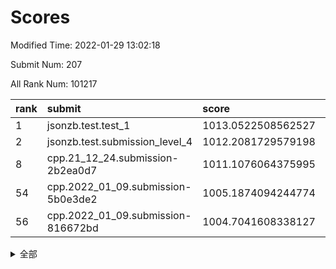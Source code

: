 # Scores

Modified Time: 2022-01-29 13:02:18

Submit Num: 207

All Rank Num: 101217

| rank |               submit               |       score        |       sigma        | pk_num |
| :--- | :--------------------------------- | :----------------- | :----------------- | :----- |
| 1    | jsonzb.test.test_1                 | 1013.0522508562527 | 0.7941019400753959 | 1954   |
| 2    | jsonzb.test.submission_level_4     | 1012.2081729579198 | 0.8016043486930864 | 1956   |
| 8    | cpp.21_12_24.submission-2b2ea0d7   | 1011.1076064375995 | 0.7782068778138929 | 1949   |
| 54   | cpp.2022_01_09.submission-5b0e3de2 | 1005.1874094244774 | 0.7085818791791504 | 1959   |
| 56   | cpp.2022_01_09.submission-816672bd | 1004.7041608338127 | 0.7280499064341501 | 1956   |


<details>
<summary>全部</summary>

| rank |                 submit                 |       score        |       sigma        | pk_num |
| :--- | :------------------------------------- | :----------------- | :----------------- | :----- |
| 1    | jsonzb.test.test_1                     | 1013.0522508562527 | 0.7941019400753959 | 1954   |
| 2    | jsonzb.test.submission_level_4         | 1012.2081729579198 | 0.8016043486930864 | 1956   |
| 3    | gobigger.level_3.submission_level_3_24 | 1012.0358152233297 | 0.779271349284589  | 1952   |
| 4    | gobigger.level_3.submission_level_3_2  | 1011.5362488061522 | 0.7726871984556118 | 1955   |
| 5    | gobigger.level_3.submission_level_3_49 | 1011.3267160776368 | 0.7598871651053924 | 1958   |
| 6    | gobigger.level_3.submission_level_3_0  | 1011.260225000708  | 0.7628931782786501 | 1959   |
| 7    | gobigger.level_3.submission_level_3_6  | 1011.148999041364  | 0.7562923758318885 | 1957   |
| 8    | cpp.21_12_24.submission-2b2ea0d7       | 1011.1076064375995 | 0.7782068778138929 | 1949   |
| 9    | gobigger.level_3.submission_level_3_34 | 1010.9940640827747 | 0.7631569151991577 | 1955   |
| 10   | gobigger.level_3.submission_level_3_40 | 1010.8619466077809 | 0.7755333442269866 | 1959   |
| 11   | gobigger.level_3.submission_level_3_45 | 1010.8411605527367 | 0.7651213862868003 | 1955   |
| 12   | gobigger.level_3.submission_level_3_19 | 1010.7660558326932 | 0.7544151148253511 | 1958   |
| 13   | gobigger.level_3.submission_level_3_41 | 1010.6084140878603 | 0.7463754771280696 | 1958   |
| 14   | gobigger.level_3.submission_level_3_18 | 1010.3509027676581 | 0.761160787642098  | 1956   |
| 15   | gobigger.level_3.submission_level_3_42 | 1010.3163407836867 | 0.7688503242929836 | 1958   |
| 16   | gobigger.level_3.submission_level_3_1  | 1010.1955445349779 | 0.7609584334498761 | 1954   |
| 17   | gobigger.level_3.submission_level_3_14 | 1010.1678481623004 | 0.7474658478474807 | 1952   |
| 18   | gobigger.level_3.submission_level_3_15 | 1009.9858641539455 | 0.7536581989972039 | 1955   |
| 19   | gobigger.level_3.submission_level_3_35 | 1009.9813864624338 | 0.7448746881471305 | 1955   |
| 20   | gobigger.level_3.submission_level_3_37 | 1009.9687806994942 | 0.7354172809195011 | 1954   |
| 21   | gobigger.level_3.submission_level_3_39 | 1009.9436024587434 | 0.7567255528774818 | 1954   |
| 22   | gobigger.level_3.submission_level_3_9  | 1009.894243930605  | 0.7597999137425309 | 1954   |
| 23   | gobigger.level_3.submission_level_3_32 | 1009.8655628096533 | 0.754536400018074  | 1958   |
| 24   | gobigger.level_3.submission_level_3_46 | 1009.8595400190965 | 0.7710117970652465 | 1959   |
| 25   | gobigger.level_3.submission_level_3_20 | 1009.8230366499585 | 0.7674379781657183 | 1953   |
| 26   | gobigger.level_3.submission_level_3_10 | 1009.7771371621889 | 0.7541961304044837 | 1957   |
| 27   | gobigger.level_3.submission_level_3_7  | 1009.7580088195002 | 0.7677744689474508 | 1953   |
| 28   | gobigger.level_3.submission_level_3_5  | 1009.7546330745053 | 0.7521736600012143 | 1960   |
| 29   | gobigger.level_3.submission_level_3_28 | 1009.7479598421146 | 0.7453318071863209 | 1957   |
| 30   | gobigger.level_3.submission_level_3_4  | 1009.6697929566081 | 0.7574818425676891 | 1957   |
| 31   | gobigger.level_3.submission_level_3_44 | 1009.625692996225  | 0.7464006874449408 | 1961   |
| 32   | gobigger.level_3.submission_level_3_47 | 1009.6163865764626 | 0.7394283778374607 | 1954   |
| 33   | gobigger.level_3.submission_level_3_13 | 1009.605976388619  | 0.7556297853893722 | 1954   |
| 34   | gobigger.level_3.submission_level_3_12 | 1009.5383584694597 | 0.7464196458108798 | 1954   |
| 35   | gobigger.level_3.submission_level_3_48 | 1009.5324893385858 | 0.7363309766553758 | 1957   |
| 36   | gobigger.level_3.submission_level_3_30 | 1009.5185531726928 | 0.7649796409207817 | 1955   |
| 37   | gobigger.level_3.submission_level_3_33 | 1009.4525905849152 | 0.7787233673763614 | 1959   |
| 38   | gobigger.level_3.submission_level_3_43 | 1009.4086746273306 | 0.7410003901622219 | 1958   |
| 39   | gobigger.level_3.submission_level_3_8  | 1009.3973921078104 | 0.7634105749649415 | 1955   |
| 40   | gobigger.level_3.submission_level_3_11 | 1009.3641811906715 | 0.7315204986127131 | 1962   |
| 41   | gobigger.level_3.submission_level_3_17 | 1009.3517016269002 | 0.7652302045866624 | 1957   |
| 42   | gobigger.level_3.submission_level_3_38 | 1009.3016987834328 | 0.7573680703506684 | 1954   |
| 43   | gobigger.level_3.submission_level_3_27 | 1009.261847278626  | 0.7544618974010248 | 1957   |
| 44   | gobigger.level_3.submission_level_3_29 | 1009.2484547345607 | 0.7427237493707062 | 1955   |
| 45   | gobigger.level_3.submission_level_3_22 | 1009.1369015992849 | 0.734922495403818  | 1962   |
| 46   | gobigger.level_3.submission_level_3_26 | 1009.1170446338633 | 0.7540150533094708 | 1953   |
| 47   | gobigger.level_3.submission_level_3_31 | 1009.1021379785657 | 0.7627265876706365 | 1961   |
| 48   | gobigger.level_3.submission_level_3_23 | 1009.0788957636053 | 0.7625322404993621 | 1962   |
| 49   | gobigger.level_3.submission_level_3_16 | 1008.9095858251715 | 0.7482284558812655 | 1956   |
| 50   | gobigger.level_3.submission_level_3_25 | 1008.7855149887462 | 0.7522116875306348 | 1958   |
| 51   | gobigger.level_3.submission_level_3_3  | 1008.6128745866777 | 0.7311724104690753 | 1955   |
| 52   | gobigger.level_3.submission_level_3_36 | 1008.1278170335257 | 0.7357323404242428 | 1953   |
| 53   | gobigger.level_3.submission_level_3_21 | 1008.0628671344614 | 0.7426860595641649 | 1957   |
| 54   | cpp.2022_01_09.submission-5b0e3de2     | 1005.1874094244774 | 0.7085818791791504 | 1959   |
| 55   | gobigger.level_1.submission_level_1_33 | 1005.0953808653242 | 0.7150621028350729 | 1951   |
| 56   | cpp.2022_01_09.submission-816672bd     | 1004.7041608338127 | 0.7280499064341501 | 1956   |
| 57   | gobigger.level_1.submission_level_1_27 | 1004.637785247674  | 0.7231173883985579 | 1957   |
| 58   | gobigger.level_1.submission_level_1_6  | 1004.5945825217246 | 0.7176040460711579 | 1955   |
| 59   | gobigger.level_1.submission_level_1_5  | 1004.4194070841063 | 0.7178542064056465 | 1959   |
| 60   | gobigger.level_1.submission_level_1_11 | 1004.2716010692232 | 0.71156377520758   | 1953   |
| 61   | gobigger.level_1.submission_level_1_36 | 1004.1448920847067 | 0.7270004963069697 | 1958   |
| 62   | gobigger.level_1.submission_level_1_15 | 1004.133359488682  | 0.719314055269684  | 1955   |
| 63   | gobigger.level_1.submission_level_1_43 | 1004.0341916333016 | 0.7102246210244769 | 1956   |
| 64   | gobigger.level_1.submission_level_1_44 | 1004.0178106248142 | 0.7206164994248964 | 1957   |
| 65   | gobigger.level_1.submission_level_1_18 | 1003.9442117425385 | 0.7173027487409718 | 1956   |
| 66   | gobigger.level_1.submission_level_1_20 | 1003.8640503011261 | 0.7184110673293091 | 1957   |
| 67   | gobigger.level_1.submission_level_1_0  | 1003.8603486130813 | 0.7106599897803089 | 1957   |
| 68   | gobigger.level_1.submission_level_1_2  | 1003.8168329165289 | 0.7254245557124596 | 1961   |
| 69   | gobigger.level_1.submission_level_1_19 | 1003.8007234817001 | 0.7069480573813821 | 1954   |
| 70   | gobigger.level_1.submission_level_1_12 | 1003.7436094855818 | 0.7133256029673722 | 1956   |
| 71   | gobigger.level_1.submission_level_1_21 | 1003.7120928522339 | 0.7304601363521435 | 1960   |
| 72   | gobigger.level_1.submission_level_1_48 | 1003.6831255415318 | 0.7266978198235216 | 1957   |
| 73   | gobigger.level_1.submission_level_1_4  | 1003.5987843902991 | 0.7111668828412122 | 1960   |
| 74   | gobigger.level_1.submission_level_1_22 | 1003.5880896847107 | 0.715550803106859  | 1961   |
| 75   | gobigger.level_1.submission_level_1_25 | 1003.5672491594795 | 0.7123450099333136 | 1952   |
| 76   | gobigger.level_1.submission_level_1_9  | 1003.4251278114157 | 0.7148860654727838 | 1959   |
| 77   | gobigger.level_1.submission_level_1_35 | 1003.4217102845662 | 0.7028932797884498 | 1958   |
| 78   | gobigger.level_1.submission_level_1_46 | 1003.3749975641612 | 0.713005006646541  | 1955   |
| 79   | gobigger.level_1.submission_level_1_24 | 1003.322483593974  | 0.7196788727459482 | 1958   |
| 80   | gobigger.level_1.submission_level_1_14 | 1003.1464226377583 | 0.7206274062133199 | 1962   |
| 81   | gobigger.level_1.submission_level_1_10 | 1003.1437564271732 | 0.7208783769472786 | 1956   |
| 82   | gobigger.level_1.submission_level_1_32 | 1003.1269871267638 | 0.7156844103491933 | 1951   |
| 83   | gobigger.level_1.submission_level_1_13 | 1003.1055537315619 | 0.7068266712797844 | 1955   |
| 84   | gobigger.level_1.submission_level_1_17 | 1002.9883949118454 | 0.7176956250672106 | 1953   |
| 85   | gobigger.level_1.submission_level_1_16 | 1002.9858645893707 | 0.7114731261477496 | 1958   |
| 86   | gobigger.level_1.submission_level_1_26 | 1002.9850636962349 | 0.7116652381616992 | 1960   |
| 87   | gobigger.level_1.submission_level_1_39 | 1002.9791661812529 | 0.7108369963300837 | 1954   |
| 88   | gobigger.level_1.submission_level_1_37 | 1002.9645513811726 | 0.7095188202527046 | 1956   |
| 89   | gobigger.level_1.submission_level_1_8  | 1002.9174701049524 | 0.7095608554830033 | 1953   |
| 90   | gobigger.level_1.submission_level_1_30 | 1002.8739748757288 | 0.7231571485531352 | 1954   |
| 91   | gobigger.level_1.submission_level_1_34 | 1002.8608262782287 | 0.7049605720274292 | 1961   |
| 92   | gobigger.level_1.submission_level_1_49 | 1002.8390858281496 | 0.7272301534100533 | 1958   |
| 93   | gobigger.level_1.submission_level_1_7  | 1002.6987582755783 | 0.7039264782482739 | 1947   |
| 94   | gobigger.level_1.submission_level_1_38 | 1002.6869901386095 | 0.7125144358598854 | 1954   |
| 95   | gobigger.level_1.submission_level_1_28 | 1002.6852901448616 | 0.7128851250415635 | 1957   |
| 96   | gobigger.level_1.submission_level_1_1  | 1002.636630665016  | 0.704420150830305  | 1950   |
| 97   | gobigger.level_1.submission_level_1_47 | 1002.6237421512112 | 0.7117266796753176 | 1956   |
| 98   | gobigger.level_1.submission_level_1_42 | 1002.6058431004182 | 0.7050426122419182 | 1956   |
| 99   | gobigger.level_1.submission_level_1_40 | 1002.5995471889269 | 0.7209236456621362 | 1956   |
| 100  | gobigger.level_1.submission_level_1_29 | 1002.4996159736025 | 0.7189433915120347 | 1955   |
| 101  | gobigger.level_1.submission_level_1_3  | 1002.3171538319472 | 0.7063318271703993 | 1954   |
| 102  | gobigger.level_1.submission_level_1_45 | 1001.950961352719  | 0.7135320190455472 | 1955   |
| 103  | gobigger.level_1.submission_level_1_23 | 1001.3940536665672 | 0.6953145568657297 | 1956   |
| 104  | gobigger.level_1.submission_level_1_41 | 1001.3867736473904 | 0.713781536077281  | 1957   |
| 105  | gobigger.level_1.submission_level_1_31 | 1001.1466355608236 | 0.7184062651846893 | 1954   |
| 106  | gobigger.random.submission_random_31   | 997.6658920572966  | 0.6980969772590644 | 1958   |
| 107  | gobigger.random.submission_random_15   | 997.4592227495696  | 0.7225471375973831 | 1956   |
| 108  | gobigger.random.submission_random_37   | 997.2787832979673  | 0.7134267347492914 | 1955   |
| 109  | gobigger.random.submission_random_45   | 997.2327879365067  | 0.7010842229188722 | 1953   |
| 110  | gobigger.random.submission_random_40   | 997.1008499862786  | 0.7100200631154034 | 1957   |
| 111  | gobigger.random.submission_random_35   | 996.9499872301166  | 0.71533651278768   | 1952   |
| 112  | gobigger.random.submission_random_38   | 996.7918524171382  | 0.7033111499289811 | 1958   |
| 113  | gobigger.random.submission_random_11   | 996.7826490095987  | 0.7008072306863062 | 1956   |
| 114  | gobigger.random.submission_random_10   | 996.7540265313936  | 0.7149561371912214 | 1960   |
| 115  | gobigger.random.submission_random_39   | 996.5634679699235  | 0.7093707493875285 | 1956   |
| 116  | gobigger.random.submission_random_29   | 996.5417888730462  | 0.7256978397523645 | 1956   |
| 117  | gobigger.random.submission_random_49   | 996.5388082968672  | 0.6975066460534997 | 1959   |
| 118  | gobigger.random.submission_random_16   | 996.4354476942397  | 0.7155422559043109 | 1957   |
| 119  | gobigger.random.submission_random_34   | 996.3711068745778  | 0.7009076253488948 | 1955   |
| 120  | gobigger.random.submission_random_30   | 996.3088772634335  | 0.7216857638737469 | 1956   |
| 121  | gobigger.random.submission_random_19   | 996.1428634632424  | 0.7025268031531072 | 1956   |
| 122  | gobigger.random.submission_random_0    | 996.1100156929391  | 0.7217989619844869 | 1960   |
| 123  | gobigger.random.submission_random_22   | 996.0677702289559  | 0.6920087783943146 | 1963   |
| 124  | gobigger.random.submission_random_36   | 996.0456870684324  | 0.7171767790719665 | 1954   |
| 125  | gobigger.random.submission_random_21   | 996.0419161602915  | 0.7136044549106321 | 1958   |
| 126  | gobigger.random.submission_random_18   | 996.0189874523851  | 0.7108865759265759 | 1951   |
| 127  | gobigger.random.submission_random_6    | 996.0015382607613  | 0.7279088249668826 | 1956   |
| 128  | gobigger.random.submission_random_4    | 995.9981993558293  | 0.7151926403980288 | 1957   |
| 129  | gobigger.random.submission_random_44   | 995.9792865196051  | 0.7158551270783038 | 1956   |
| 130  | gobigger.random.submission_random_33   | 995.9790045719544  | 0.7157523821037736 | 1954   |
| 131  | gobigger.random.submission_random_12   | 995.9528199578989  | 0.7157215885240383 | 1958   |
| 132  | gobigger.random.submission_random_7    | 995.9223401646519  | 0.7246350956280208 | 1951   |
| 133  | gobigger.random.submission_random_41   | 995.9209723544178  | 0.7166706278055492 | 1955   |
| 134  | gobigger.random.submission_random_48   | 995.877211066151   | 0.6993420398546475 | 1958   |
| 135  | gobigger.random.submission_random_46   | 995.8568043995748  | 0.7099233294282521 | 1952   |
| 136  | gobigger.random.submission_random_47   | 995.8450772884385  | 0.7195584700016449 | 1957   |
| 137  | gobigger.random.submission_random_14   | 995.8440316943985  | 0.7088443955095965 | 1955   |
| 138  | gobigger.random.submission_random_3    | 995.7584524887075  | 0.7018679106081852 | 1956   |
| 139  | gobigger.random.submission_random_17   | 995.7435193839849  | 0.7077093715523582 | 1950   |
| 140  | gobigger.random.submission_random_9    | 995.7073239959393  | 0.719415773807408  | 1957   |
| 141  | gobigger.random.submission_random_28   | 995.6832574194511  | 0.7044329257833137 | 1953   |
| 142  | gobigger.random.submission_random_8    | 995.5588832947474  | 0.713124840115622  | 1951   |
| 143  | gobigger.random.submission_random_42   | 995.5541386680861  | 0.7274002536823083 | 1954   |
| 144  | gobigger.random.submission_random_43   | 995.533524552421   | 0.7108071178681481 | 1953   |
| 145  | gobigger.random.submission_random_26   | 995.5321509488033  | 0.7190240559107997 | 1953   |
| 146  | gobigger.random.submission_random_2    | 995.489566433171   | 0.7122563654196853 | 1957   |
| 147  | gobigger.random.submission_random_24   | 995.463184144429   | 0.7137541486514832 | 1955   |
| 148  | gobigger.random.submission_random_13   | 995.4573504003703  | 0.7185788556259509 | 1957   |
| 149  | gobigger.random.submission_random_32   | 995.3792813326829  | 0.7270305443745065 | 1960   |
| 150  | gobigger.random.submission_random_20   | 995.2265734322286  | 0.7103384719147573 | 1951   |
| 151  | gobigger.random.submission_random_23   | 995.1863791568755  | 0.7099837574269509 | 1956   |
| 152  | gobigger.random.submission_random_27   | 994.9419314380665  | 0.722200254481348  | 1959   |
| 153  | gobigger.random.submission_random_5    | 994.9344755060754  | 0.7019184885081813 | 1952   |
| 154  | gobigger.random.submission_random_25   | 994.7506798728299  | 0.7120499706023402 | 1950   |
| 155  | gobigger.random.submission_random_1    | 994.6963822550248  | 0.7141478847160666 | 1956   |
| 156  | gobigger.level_2.submission_level_2_46 | 993.8214042780534  | 0.7226131204229053 | 1960   |
| 157  | gobigger.level_2.submission_level_2_19 | 993.8188903763114  | 0.724159291456909  | 1958   |
| 158  | gobigger.level_2.submission_level_2_17 | 993.5884847827892  | 0.7311983952358045 | 1955   |
| 159  | gobigger.level_2.submission_level_2_3  | 993.2467799979421  | 0.7339367273937876 | 1950   |
| 160  | gobigger.level_2.submission_level_2_1  | 993.2448150754313  | 0.7310789390769347 | 1957   |
| 161  | gobigger.level_2.submission_level_2_33 | 993.1851416532154  | 0.753727533718548  | 1959   |
| 162  | gobigger.level_2.submission_level_2_28 | 993.1749506325226  | 0.7437966161908288 | 1954   |
| 163  | gobigger.level_2.submission_level_2_12 | 993.1377366498122  | 0.7514593121234711 | 1957   |
| 164  | gobigger.level_2.submission_level_2_27 | 993.0920813870719  | 0.7414168775254318 | 1952   |
| 165  | gobigger.level_2.submission_level_2_15 | 993.0867863507409  | 0.7464596098977474 | 1952   |
| 166  | gobigger.level_2.submission_level_2_36 | 992.9633811998198  | 0.742517048629444  | 1953   |
| 167  | gobigger.level_2.submission_level_2_4  | 992.9513611540757  | 0.7434073922707538 | 1955   |
| 168  | gobigger.level_2.submission_level_2_8  | 992.9432989362684  | 0.7512078936732722 | 1951   |
| 169  | gobigger.level_2.submission_level_2_25 | 992.8452849794108  | 0.7415783582993827 | 1952   |
| 170  | gobigger.level_2.submission_level_2_6  | 992.7559301478201  | 0.7429444913326262 | 1953   |
| 171  | gobigger.level_2.submission_level_2_39 | 992.7259330419062  | 0.734529374109614  | 1957   |
| 172  | gobigger.level_2.submission_level_2_42 | 992.5445521571014  | 0.7517411839308196 | 1959   |
| 173  | gobigger.level_2.submission_level_2_30 | 992.4377843458515  | 0.7552816569413615 | 1959   |
| 174  | gobigger.level_2.submission_level_2_48 | 992.386902607792   | 0.7483139105549917 | 1956   |
| 175  | gobigger.level_2.submission_level_2_40 | 992.3417087443427  | 0.7369529264490643 | 1952   |
| 176  | gobigger.level_2.submission_level_2_0  | 992.3124913305562  | 0.7313462204385991 | 1955   |
| 177  | gobigger.level_2.submission_level_2_37 | 992.2795883024575  | 0.7235061575315497 | 1959   |
| 178  | gobigger.level_2.submission_level_2_14 | 992.2232312316335  | 0.7504416167572737 | 1956   |
| 179  | gobigger.level_2.submission_level_2_41 | 992.1787091029712  | 0.7420399360366156 | 1958   |
| 180  | gobigger.level_2.submission_level_2_11 | 992.1768229056826  | 0.7474802729214799 | 1953   |
| 181  | gobigger.level_2.submission_level_2_18 | 992.1573039722355  | 0.7287493076169416 | 1955   |
| 182  | gobigger.level_2.submission_level_2_16 | 992.103626068339   | 0.7437999700574873 | 1956   |
| 183  | gobigger.level_2.submission_level_2_32 | 992.0991535887999  | 0.7489681098948939 | 1957   |
| 184  | gobigger.level_2.submission_level_2_5  | 992.0987572567057  | 0.7649222003451032 | 1957   |
| 185  | gobigger.level_2.submission_level_2_31 | 991.9956060131018  | 0.7284119676763472 | 1957   |
| 186  | gobigger.level_2.submission_level_2_24 | 991.9615554729885  | 0.7455337662124407 | 1953   |
| 187  | gobigger.level_2.submission_level_2_21 | 991.5987441542802  | 0.7550933695395993 | 1956   |
| 188  | gobigger.level_2.submission_level_2_47 | 991.5683895077472  | 0.7324859888580574 | 1957   |
| 189  | gobigger.level_2.submission_level_2_9  | 991.5131414003743  | 0.7430267896383991 | 1955   |
| 190  | gobigger.level_2.submission_level_2_35 | 991.4064785103863  | 0.7410485912372381 | 1958   |
| 191  | gobigger.level_2.submission_level_2_10 | 991.3369197668507  | 0.7700988686315041 | 1956   |
| 192  | gobigger.level_2.submission_level_2_13 | 991.247247072091   | 0.7412029333703143 | 1955   |
| 193  | gobigger.level_2.submission_level_2_23 | 991.2096040914737  | 0.7443323327143138 | 1952   |
| 194  | gobigger.level_2.submission_level_2_26 | 991.1972960040366  | 0.7575485303862005 | 1960   |
| 195  | gobigger.level_2.submission_level_2_20 | 991.1727306543874  | 0.7532607044605749 | 1951   |
| 196  | gobigger.level_2.submission_level_2_29 | 991.1430777299587  | 0.7594006850243339 | 1958   |
| 197  | gobigger.level_2.submission_level_2_7  | 990.9981107071546  | 0.733264893029667  | 1963   |
| 198  | gobigger.level_2.submission_level_2_38 | 990.9011278272077  | 0.7674630982458062 | 1957   |
| 199  | gobigger.level_2.submission_level_2_43 | 990.4397865361318  | 0.7842592552239938 | 1952   |
| 200  | gobigger.level_2.submission_level_2_2  | 990.3484206779189  | 0.754973440892384  | 1958   |
| 201  | gobigger.level_2.submission_level_2_44 | 990.3064574213171  | 0.7568536478376025 | 1951   |
| 202  | gobigger.level_2.submission_level_2_45 | 990.138945820838   | 0.7468366396703539 | 1957   |
| 203  | gobigger.level_2.submission_level_2_49 | 990.1105215666503  | 0.7662846352214805 | 1957   |
| 204  | gobigger.level_2.submission_level_2_22 | 989.9864260743647  | 0.7712645329014947 | 1956   |
| 205  | gobigger.level_2.submission_level_2_34 | 989.6294261624579  | 0.8020648604683324 | 1960   |
| 206  | gobigger.none.submission_none_1        | 977.4247242215184  | 1.337375835543812  | 1962   |
| 207  | gobigger.none.submission_none_0        | 975.3768990195513  | 1.5053406727618948 | 1953   |

</details>